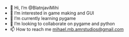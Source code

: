 - 👋 Hi, I’m @BlatnjaviMihi
- 👀 I’m interested in game making and GUI
- 🌱 I’m currently learning pygame
- 💞️ I’m looking to collaborate on pygame and python
- 📫 How to reach me mihael.mb.amrstudios@gmail.com

<!---
BlatnjaviMihi/BlatnjaviMihi is a ✨ special ✨ repository because its `README.md` (this file) appears on your GitHub profile.
You can click the Preview link to take a look at your changes.
--->
